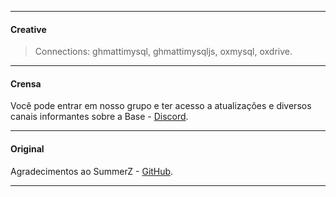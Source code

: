 -------

#### Creative
> Connections: ghmattimysql, ghmattimysqljs, oxmysql, oxdrive.

-------

#### Crensa
Você pode entrar em nosso grupo e ter acesso a atualizações e diversos canais informantes sobre a Base - [Discord](https://discord.gg/5BVWp7Zxpe).

-------

#### Original
Agradecimentos ao SummerZ - [GitHub](https://github.com/contatosummerz/gcphone).

-------